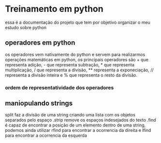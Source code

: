 # Treinamento em python

essa é a documentação do projeto que tem por objetivo organizar o meu estudo sobre python

## operadores em python

os operadores vem nativamente do python e servem para realizarmos operações matemáticas em python, os principais operadores são + que representa adição, - que representa subtração, * que representa multiplicação, / que representa a divisão, ** representa a exponeciação, // representa a divisão inteira e % que representa o resto da divisão. 

### ordem de representatividade dos operadores

## maniopulando strings
split faz a divisão de uma string criando uma lista com os objetos separados pelo espaço
.strip remove os espaços indesejados do texto
.find é capaz de encontrar a posição de um elemento dentro de uma string, podemos ainda utilizar rfind para encontrar a ocorrencia da direita e lfind para encontrar a ocorrencia da esquerda


